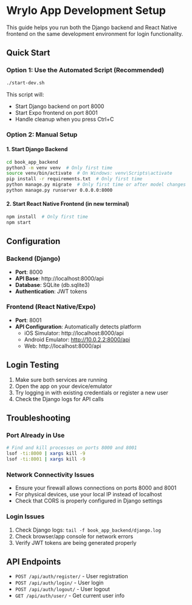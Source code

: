 # Wrylo App Development Setup

This guide helps you run both the Django backend and React Native frontend on the same development environment for login functionality.

## Quick Start

### Option 1: Use the Automated Script (Recommended)
```bash
./start-dev.sh
```

This script will:
- Start Django backend on port 8000
- Start Expo frontend on port 8001
- Handle cleanup when you press Ctrl+C

### Option 2: Manual Setup

#### 1. Start Django Backend
```bash
cd book_app_backend
python3 -m venv venv  # Only first time
source venv/bin/activate  # On Windows: venv\Scripts\activate
pip install -r requirements.txt  # Only first time
python manage.py migrate  # Only first time or after model changes
python manage.py runserver 0.0.0.0:8000
```

#### 2. Start React Native Frontend (in new terminal)
```bash
npm install  # Only first time
npm start
```

## Configuration

### Backend (Django)
- **Port**: 8000
- **API Base**: http://localhost:8000/api
- **Database**: SQLite (db.sqlite3)
- **Authentication**: JWT tokens

### Frontend (React Native/Expo)
- **Port**: 8001
- **API Configuration**: Automatically detects platform
  - iOS Simulator: http://localhost:8000/api
  - Android Emulator: http://10.0.2.2:8000/api
  - Web: http://localhost:8000/api

## Login Testing

1. Make sure both services are running
2. Open the app on your device/emulator
3. Try logging in with existing credentials or register a new user
4. Check the Django logs for API calls

## Troubleshooting

### Port Already in Use
```bash
# Find and kill processes on ports 8000 and 8001
lsof -ti:8000 | xargs kill -9
lsof -ti:8001 | xargs kill -9
```

### Network Connectivity Issues
- Ensure your firewall allows connections on ports 8000 and 8001
- For physical devices, use your local IP instead of localhost
- Check that CORS is properly configured in Django settings

### Login Issues
1. Check Django logs: `tail -f book_app_backend/django.log`
2. Check browser/app console for network errors
3. Verify JWT tokens are being generated properly

## API Endpoints

- `POST /api/auth/register/` - User registration
- `POST /api/auth/login/` - User login
- `POST /api/auth/logout/` - User logout
- `GET /api/auth/user/` - Get current user info